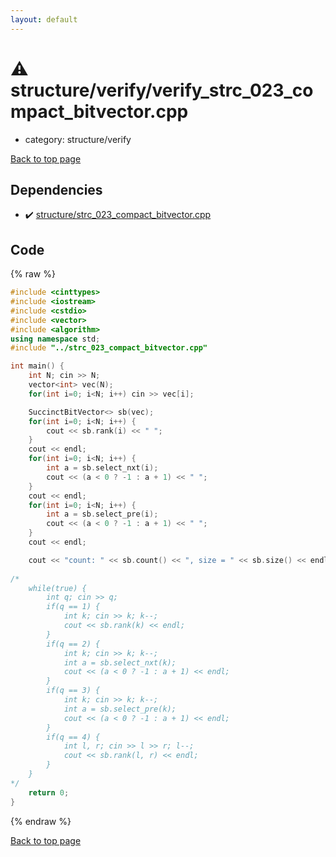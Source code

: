 ```yaml
---
layout: default
---
```


<!-- mathjax config similar to math.stackexchange -->
<script type="text/javascript" async
  src="https://cdnjs.cloudflare.com/ajax/libs/mathjax/2.7.5/MathJax.js?config=TeX-MML-AM_CHTML">
</script>
<script type="text/x-mathjax-config">
  MathJax.Hub.Config({
    TeX: { equationNumbers: { autoNumber: "AMS" }},
    tex2jax: {
      inlineMath: [ ['$','$'] ],
      processEscapes: true
    },
    "HTML-CSS": { matchFontHeight: false },
    displayAlign: "left",
    displayIndent: "2em"
  });
</script>

<script type="text/javascript" src="https://cdnjs.cloudflare.com/ajax/libs/jquery/3.4.1/jquery.min.js"></script>
<script src="https://cdn.jsdelivr.net/npm/jquery-balloon-js@1.1.2/jquery.balloon.min.js" integrity="sha256-ZEYs9VrgAeNuPvs15E39OsyOJaIkXEEt10fzxJ20+2I=" crossorigin="anonymous"></script>
<script type="text/javascript" src="../../../assets/js/copy-button.js"></script>
<link rel="stylesheet" href="../../../assets/css/copy-button.css" />


# :warning: structure/verify/verify_strc_023_compact_bitvector.cpp
* category: structure/verify


[Back to top page](../../../index.html)



## Dependencies
* :heavy_check_mark: [structure/strc_023_compact_bitvector.cpp](../strc_023_compact_bitvector.cpp.html)


## Code
{% raw %}
```cpp
#include <cinttypes>
#include <iostream>
#include <cstdio>
#include <vector>
#include <algorithm>
using namespace std;
#include "../strc_023_compact_bitvector.cpp"

int main() {
    int N; cin >> N;
    vector<int> vec(N);
    for(int i=0; i<N; i++) cin >> vec[i];

    SuccinctBitVector<> sb(vec);
    for(int i=0; i<N; i++) {
        cout << sb.rank(i) << " ";
    }
    cout << endl;
    for(int i=0; i<N; i++) {
        int a = sb.select_nxt(i);
        cout << (a < 0 ? -1 : a + 1) << " ";
    }
    cout << endl;
    for(int i=0; i<N; i++) {
        int a = sb.select_pre(i);
        cout << (a < 0 ? -1 : a + 1) << " ";
    }
    cout << endl;

    cout << "count: " << sb.count() << ", size = " << sb.size() << endl;
    
/*
    while(true) {
        int q; cin >> q;
        if(q == 1) {
            int k; cin >> k; k--;
            cout << sb.rank(k) << endl;
        }
        if(q == 2) {
            int k; cin >> k; k--;
            int a = sb.select_nxt(k);
            cout << (a < 0 ? -1 : a + 1) << endl;
        }
        if(q == 3) {
            int k; cin >> k; k--;
            int a = sb.select_pre(k);
            cout << (a < 0 ? -1 : a + 1) << endl;
        }
        if(q == 4) {
            int l, r; cin >> l >> r; l--;
            cout << sb.rank(l, r) << endl;
        }
    }
*/
    return 0;
}

```
{% endraw %}

[Back to top page](../../../index.html)


